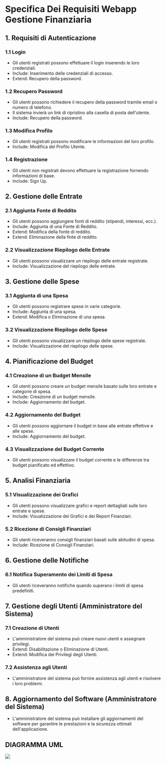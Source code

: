 #  Specifica Dei Requisiti Webapp Gestione Finanziaria

## 1. Requisiti di Autenticazione
### 1.1 Login
- Gli utenti registrati possono effettuare il login inserendo le loro credenziali.
- Include: Inserimento delle credenziali di accesso.
- Extend: Recupero della password.

### 1.2 Recupero Password
- Gli utenti possono richiedere il recupero della password tramite email o numero di telefono.
- Il sistema invierà un link di ripristino alla casella di posta dell'utente.
- Include: Recupero della password.

### 1.3 Modifica Profilo
- Gli utenti registrati possono modificare le informazioni del loro profilo.
- Include: Modifica del Profilo Utente.

### 1.4 Registrazione
- Gli utenti non registrati devono effettuare la registrazione fornendo informazioni di base.
- Include: Sign Up.

## 2. Gestione delle Entrate
### 2.1 Aggiunta Fonte di Reddito
- Gli utenti possono aggiungere fonti di reddito (stipendi, interessi, ecc.).
- Include: Aggiunta di una Fonte di Reddito.
- Extend: Modifica della fonte di reddito.
- Extend: Eliminazione della finte di reddito.

### 2.2 Visualizzazione Riepilogo delle Entrate
- Gli utenti possono visualizzare un riepilogo delle entrate registrate.
- Include: Visualizzazione del riepilogo delle entrate.

## 3. Gestione delle Spese
### 3.1 Aggiunta di una Spesa
- Gli utenti possono registrare spese in varie categorie.
- Include: Aggiunta di una spesa.
- Extend: Modifica o Eliminazione di una spesa.

### 3.2 Visualizzazione Riepilogo delle Spese
- Gli utenti possono visualizzare un riepilogo delle spese registrate.
- Include: Visualizzazione del riepilogo delle spese.

## 4. Pianificazione del Budget
### 4.1 Creazione di un Budget Mensile
- Gli utenti possono creare un budget mensile basato sulle loro entrate e categorie di spesa.
- Include: Creazione di un budget mensile.
- Include: Aggiornamento del budget.

### 4.2 Aggiornamento del Budget
- Gli utenti possono aggiornare il budget in base alle entrate effettive e alle spese.
- Include: Aggiornamento del budget.

### 4.3 Visualizzazione del Budget Corrente
- Gli utenti possono visualizzare il budget corrente e le differenze tra budget pianificato ed effettivo.

## 5. Analisi Finanziaria
### 5.1 Visualizzazione dei Grafici
- Gli utenti possono visualizzare grafici e report dettagliati sulle loro entrate e spese.
- Include: Visualizzazione dei Grafici e dei Report Finanziari.

### 5.2 Ricezione di Consigli Finanziari
- Gli utenti riceveranno consigli finanziari basati sulle abitudini di spesa.
- Include: Ricezione di Consigli Finanziari.

## 6. Gestione delle Notifiche
### 6.1 Notifica Superamento dei Limiti di Spesa
- Gli utenti riceveranno notifiche quando superano i limiti di spesa predefiniti.
  
## 7. Gestione degli Utenti (Amministratore del Sistema)
### 7.1 Creazione di Utenti
- L'amministratore del sistema può creare nuovi utenti e assegnare privilegi.
- Extend: Disabilitazione o Eliminazione di Utenti.                
- Extend: Modifica dei Privilegi degli Utenti.

### 7.2 Assistenza agli Utenti
- L'amministratore del sistema può fornire assistenza agli utenti e risolvere i loro problemi.
  
## 8. Aggiornamento del Software (Amministratore del Sistema)
- L'amministratore del sistema può installare gli aggiornamenti del software per garantire le prestazioni e la sicurezza ottimali dell'applicazione.


## DIAGRAMMA UML
<img src="https://yuml.me/diagram/usecase/[Utente%20Registrato]-(Login%20In),%20(Login%20In)%3E(Inserimento%20credenziali%20di%20accesso),%20(Login%20In)%3C(Recupero%20della%20password),%20(Login%20In)%3C(Modifica%20Profilo),%20[Utente%20Registrato]-(Registrazione%20delle%20entrate),%20(Registrazione%20delle%20entrate)%3E(Aggiunta%20fonte%20di%20reddito),%20(Registrazione%20delle%20entrate)%3E(Visualizzazione%20del%20riepilogo%20delle%20entrate),%20(Aggiunta%20fonte%20di%20reddito)%3C(Modifica%20o%20Eliminazione%20della%20fonte%20di%20reddito),%20[Utente%20Registrato]-(Gestione%20delle%20spese),%20(Gestione%20delle%20spese)-(Aggiunta%20di%20una%20spesa),%20(Aggiunta%20di%20una%20spesa)%3C(Modifica%20o%20eliminazione%20di%20una%20spesa),%20[Utente%20Registrato]-(Pianificazione%20del%20budget),%20(Pianificazione%20del%20budget)-(Creazione%20di%20un%20budget%20mensile),%20(Creazione%20di%20un%20budget%20mensile)%3E(Aggiornamento%20del%20budget),%20[Utente%20Registrato]-(Visualizzazione%20delle%20Analisi%20Finanziarie),%20(Visualizzazione%20delle%20Analisi%20Finanziarie)%3E(Visualizzazione%20di%20grafici),%20(Visualizzazione%20di%20grafici)%3C(Gestione%20delle%20Notifiche),%20(Gestione%20delle%20Notifiche)%3E(Notifica%20superamento%20dei%20limiti%20di%20spesa),%20[Amministratore%20del%20sistema]-(Gestione%20degli%20Utenti),%20(Gestione%20degli%20Utenti)%3C(Disabilitazione%20o%20Eliminazione%20utenti),%20[Amministratore%20del%20sistema]-(Aggiornamento%20del%20software),%20(Gestione%20degli%20Utenti)%3E(Assistenza%20agli%20Utenti),">
